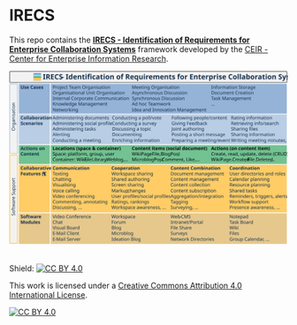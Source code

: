 # IRECS

This repo contains the [**IRECS - Identification of Requirements for Enterprise Collaboration Systems**](IRECS.md) framework developed by the [CEIR - Center for Enterprise Information Research](https://ceir.de/).

![IRECS](IRECS.svg)

\
Shield: [![CC BY 4.0][cc-by-shield]][cc-by]

This work is licensed under a
[Creative Commons Attribution 4.0 International License][cc-by].

[![CC BY 4.0][cc-by-image]][cc-by]

[cc-by]: http://creativecommons.org/licenses/by/4.0/
[cc-by-image]: https://i.creativecommons.org/l/by/4.0/88x31.png
[cc-by-shield]: https://img.shields.io/badge/License-CC%20BY%204.0-lightgrey.svg